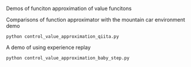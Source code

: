 Demos of funciton approximation of value funcitons

Comparisons of function approximator with the mountain car environment demo
```
python control_value_approximation_qiita.py
```

A demo of using experience replay
```
python control_value_approximation_baby_step.py
```

